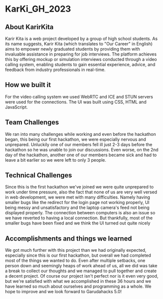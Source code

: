 # KarKi_GH_2023

## About KarirKita
Karir Kita is a web project developed by a group of high school students. As its name suggests, Karir Kita (which translates to "Our Career" in English) aims to empower newly graduated students by providing them with invaluable assistance in preparing for job interviews. The platform achieves this by offering mockup or simulation interviews conducted through a video calling system, enabling students to gain essential experience, advice, and feedback from industry professionals in real-time.

## How we built it
For the video calling system we used WebRTC and ICE and STUN servers were used for the connections. The UI was built using CSS, HTML and JavaScript.

## Team Challenges
We ran into many challenges while working and even before the hackathon began, this being our first hackathon, we were especially nervous and unprepared. Unluckily one of our members fell ill just 2-3 days before the hackathon so he was unable to join our discussions. Even worse, on the 2nd day of the hackathon, another one of our members became sick and had to leave a bit earlier so we were left to only 3 people. 

## Technical Challenges
Since this is the first hackathon we've joined we were quite unprepared to work under time pressure, also the fact that none of us are very well versed in web development, we were met with many difficulties. Namely having smaller bugs like the redirect for the login page not working properly, UI being messy and unsatisfactory and the laptop camera's feed not being displayed properly. The connection between computers is also an issue so we have reverted to having a local connection. But thankfully, most of the smaller bugs have been fixed and we think the UI turned out quite nicely

## Accomplishments and things we learned
We got much further with this project than we had originally expected, especially since this is our first hackathon, but overall we had completed most of the things we wanted to do. Even after multiple setbacks, one person down and seemingly heaps of work ahead of us, all we did was take a break to collect our thoughts and we managed to pull together and create a decent project. Of course our project isn't perfect nor is it even very good, but we're satisfied with what we accomplished in these 36 hours and we have learned so much about ourselves and programming as a whole. We hope to improve and we look forward to Garudahacks 5.0!
